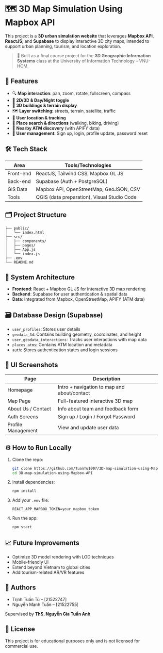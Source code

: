 # 🗺️ 3D Map Simulation Using Mapbox API

This project is a **3D urban simulation website** that leverages **Mapbox API**, **ReactJS**, and **Supabase** to display interactive 3D city maps, intended to support urban planning, tourism, and location exploration.

> 🚀 Built as a final course project for the **3D Geographic Information Systems** class at the University of Information Technology – VNU-HCM.

## 📌 Features

- 🔍 **Map interaction**: pan, zoom, rotate, fullscreen, compass
- 🌇 **2D/3D & Day/Night toggle**
- 🏢 **3D buildings & terrain display**
- 🗺️ **Layer switching**: streets, terrain, satellite, traffic
- 📍 **User location & tracking**
- 📌 **Place search & directions** (walking, biking, driving)
- 🏧 **Nearby ATM discovery** (with APIFY data)
- 👤 **User management**: Sign up, login, profile update, password reset

## 🛠️ Tech Stack

| Area         | Tools/Technologies                            |
|--------------|-----------------------------------------------|
| Front-end    | ReactJS, Tailwind CSS, Mapbox GL JS           |
| Back-end     | Supabase (Auth + PostgreSQL)                  |
| GIS Data     | Mapbox API, OpenStreetMap, GeoJSON, CSV       |
| Tools        | QGIS (data preparation), Visual Studio Code   |

## 🗂️ Project Structure

```
├── public/
│   └── index.html
├── src/
│   ├── components/
│   ├── pages/
│   ├── App.js
│   └── index.js
├── .env
└── README.md
```

## 🧠 System Architecture

- **Frontend**: React + Mapbox GL JS for interactive 3D map rendering
- **Backend**: Supabase for user authentication & spatial data
- **Data**: Integrated from Mapbox, OpenStreetMap, APIFY (ATM data)

## 🗃️ Database Design (Supabase)

- `user_profiles`: Stores user details
- `geodata_3d`: Contains building geometry, coordinates, and height
- `user_geodata_interactions`: Tracks user interactions with map data
- `places_atms`: Contains ATM location and metadata
- `auth`: Stores authentication states and login sessions

## 📸 UI Screenshots

| Page               | Description                                      |
|--------------------|--------------------------------------------------|
| Homepage           | Intro + navigation to map and about/contact     |
| Map Page           | Full-featured interactive 3D map                |
| About Us / Contact | Info about team and feedback form               |
| Auth Screens       | Sign up / Login / Forgot Password               |
| Profile Management | View and update user data                       |

## ⚙️ How to Run Locally

1. Clone the repo:

   ```bash
   git clone https://github.com/TuanTu1007/3D-map-simulation-using-Mapbox-API.git
   cd 3D-map-simulation-using-Mapbox-API
   ```

2. Install dependencies:

   ```bash
   npm install
   ```

3. Add your `.env` file:

   ```env
   REACT_APP_MAPBOX_TOKEN=your_mapbox_token
   ```

4. Run the app:

   ```bash
   npm start
   ```

## 📈 Future Improvements

- Optimize 3D model rendering with LOD techniques
- Mobile-friendly UI
- Extend beyond Vietnam to global cities
- Add tourism-related AR/VR features

## 👥 Authors

- Trịnh Tuấn Tú – [21522747]
- Nguyễn Mạnh Tuấn – [21522755]

Supervised by **ThS. Nguyễn Gia Tuấn Anh**

## 📄 License

This project is for educational purposes only and is not licensed for commercial use.

